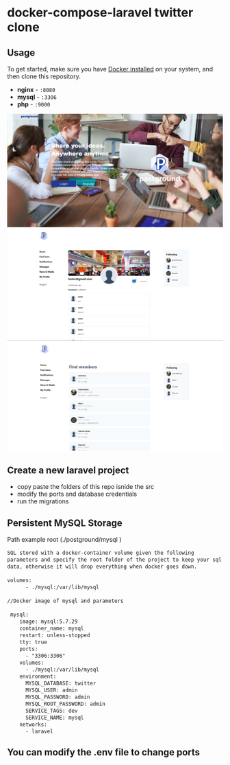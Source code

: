 # docker-compose-laravel twitter clone
## Usage

To get started, make sure you have [Docker installed](https://docs.docker.com/docker-for-mac/install/) on your system, and then clone this repository.

- **nginx** - `:8080`
- **mysql** - `:3306`
- **php** - `:9000`

<img src="post1.PNG">
<img src="post2.PNG">
<img src="post3.PNG">

## Create a new laravel project
- copy paste the folders of this repo isnide the src
- modify the ports and database credentials
- run the migrations

## Persistent MySQL Storage
Path example root (./postground/mysql )
```
SQL stored with a docker-container volume given the following parameters and specify the root folder of the project to keep your sql data, otherwise it will drop everything when docker goes down.

volumes:
      - ./mysql:/var/lib/mysql

//Docker image of mysql and parameters

 mysql:
    image: mysql:5.7.29
    container_name: mysql
    restart: unless-stopped
    tty: true
    ports:
      - "3306:3306"
    volumes:
      - ./mysql:/var/lib/mysql
    environment:
      MYSQL_DATABASE: twitter
      MYSQL_USER: admin
      MYSQL_PASSWORD: admin
      MYSQL_ROOT_PASSWORD: admin
      SERVICE_TAGS: dev
      SERVICE_NAME: mysql
    networks:
      - laravel
```
## You can modify the .env file to change ports


